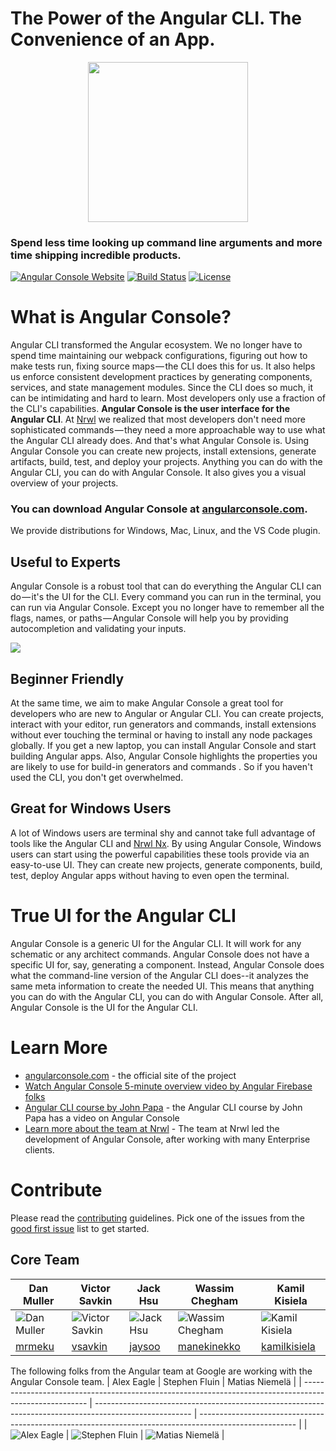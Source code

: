 # The Power of the Angular CLI. The Convenience of an App.

<p align="center">
    <img src="https://raw.githubusercontent.com/nrwl/angular-console/master/static/angular-console-logo-with-text.jpg" width="256"/>
</p>

### Spend less time looking up command line arguments and more time shipping incredible products.

[![Angular Console Website](https://img.shields.io/badge/Angular-Console-blue.png)](https://angularconsole.org/)
[![Build Status](https://circleci.com/gh/nrwl/angular-console/tree/master.png)](https://circleci.com/gh/nrwl/angular-console/tree/master)
[![License](https://img.shields.io/npm/l/@nrwl/schematics.png)](https://opensource.org/licenses/MIT)

# What is Angular Console?

Angular CLI transformed the Angular ecosystem. We no longer have to spend time maintaining our webpack configurations, figuring out how to make tests run, fixing source maps — the CLI does this for us. It also helps us enforce consistent development practices by generating components, services, and state management modules. Since the CLI does so much, it can be intimidating and hard to learn. Most developers only use a fraction of the CLI's capabilities.
**Angular Console is the user interface for the Angular CLI**.
At [Nrwl](https://nrwl.io/) we realized that most developers don't need more sophisticated commands — they need a more approachable way to use what the Angular CLI already does. And that's what Angular Console is.
Using Angular Console you can create new projects, install extensions, generate artifacts, build, test, and deploy your projects. Anything you can do with the Angular CLI, you can do with Angular Console. It also gives you a visual overview of your projects.

### You can download Angular Console at [angularconsole.com](https://angularconsole.com/).

We provide distributions for Windows, Mac, Linux, and the VS Code plugin.

## Useful to Experts

Angular Console is a robust tool that can do everything the Angular CLI can do — it's the UI for the CLI. Every command you can run in the terminal, you can run via Angular Console. Except you no longer have to remember all the flags, names, or paths — Angular Console will help you by providing autocompletion and validating your inputs.

<img src="https://raw.githubusercontent.com/nrwl/angular-console/master/static/vscode-screenshot.png">

## Beginner Friendly

At the same time, we aim to make Angular Console a great tool for developers who are new to Angular or Angular CLI. You can create projects, interact with your editor, run generators and commands, install extensions without ever touching the terminal or having to install any node packages globally. If you get a new laptop, you can install Angular Console and start building Angular apps. Also, Angular Console highlights the properties you are likely to use for build-in generators and commands . So if you haven't used the CLI, you don't get overwhelmed.

## Great for Windows Users

A lot of Windows users are terminal shy and cannot take full advantage of tools like the Angular CLI and [Nrwl Nx](http://nrwl.io/nx). By using Angular Console, Windows users can start using the powerful capabilities these tools provide via an easy-to-use UI. They can create new projects, generate components, build, test, deploy Angular apps without having to even open the terminal.

# True UI for the Angular CLI

Angular Console is a generic UI for the Angular CLI. It will work for any schematic or any architect commands. Angular Console does not have a specific UI for, say, generating a component. Instead, Angular Console does what the command-line version of the Angular CLI does--it analyzes the same meta information to create the needed UI. This means that anything you can do with the Angular CLI, you can do with Angular Console. After all, Angular Console is the UI for the Angular CLI.

# Learn More

- [angularconsole.com](http://angularconsole.com) - the official site of the project
- [Watch Angular Console 5-minute overview video by Angular Firebase folks](https://www.youtube.com/watch?time_continue=18&v=d2K2Cp8BJx0)
- [Angular CLI course by John Papa](https://www.pluralsight.com/courses/angular-cli) - the Angular CLI course by John Papa has a video on Angular Console
- [Learn more about the team at Nrwl](https://www.nrwl.io) - The team at Nrwl led the development of Angular Console, after working with many Enterprise clients.

# Contribute

Please read the [contributing](https://github.com/nrwl/angular-console/blob/master/CONTRIBUTING.md) guidelines.
Pick one of the issues from the [good first issue](https://github.com/nrwl/angular-console/issues?q=is%3Aopen+is%3Aissue+label%3A%22good+first+issue%22) list to get started.

## Core Team

| Dan Muller                                                                                      | Victor Savkin                                                                                         | Jack Hsu                                                                                       | Wassim Chegham                                                                                         | Kamil Kisiela                                                                |
| ----------------------------------------------------------------------------------------------- | ----------------------------------------------------------------------------------------------------- | ---------------------------------------------------------------------------------------------- | ------------------------------------------------------------------------------------------------------ | ---------------------------------------------------------------------------- |
| ![Dan Muller](https://raw.githubusercontent.com/nrwl/angular-console/master/static/dan_pic.jpg) | ![Victor Savkin](https://raw.githubusercontent.com/nrwl/angular-console/master/static/victor_pic.jpg) | ![Jack Hsu](https://raw.githubusercontent.com/nrwl/angular-console/master/static/jack_pic.jpg) | ![Wassim Chegham](https://raw.githubusercontent.com/nrwl/angular-console/master/static/wassim_pic.jpg) | ![Kamil Kisiela](https://avatars1.githubusercontent.com/u/8167190?s=150&v=4) |
| [mrmeku](https://github.com/mrmeku)                                                             | [vsavkin](https://github.com/vsavkin)                                                                 | [jaysoo](https://github.com/jaysoo)                                                            | [manekinekko](https://github.com/manekinekko)                                                          | [kamilkisiela](https://github.com/kamilkisiela)                              |

The following folks from the Angular team at Google are working with the Angular Console team.
| Alex Eagle | Stephen Fluin | Matias Niemelä |
| ------------------------------------------------------------------------------------------------------ | ------------------------------------------------------------------------------------------------------ | ------------------------------------------------------------------------------------------------------ |
| ![Alex Eagle](https://raw.githubusercontent.com/nrwl/angular-console/master/static/alex_eagle_pic.jpg) | ![Stephen Fluin](https://raw.githubusercontent.com/nrwl/angular-console/master/static/stephen_pic.jpg) | ![Matias Niemelä](https://raw.githubusercontent.com/nrwl/angular-console/master/static/matias_pic.jpg) |
